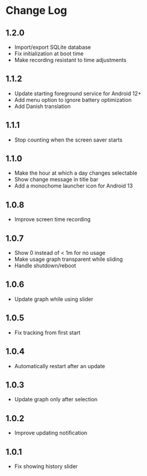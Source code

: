 # Change Log

## 1.2.0
* Import/export SQLite database
* Fix initialization at boot time
* Make recording resistant to time adjustments

## 1.1.2
* Update starting foreground service for Android 12+
* Add menu option to ignore battery optimization
* Add Danish translation

## 1.1.1
* Stop counting when the screen saver starts

## 1.1.0
* Make the hour at which a day changes selectable
* Show change message in title bar
* Add a monochome launcher icon for Android 13

## 1.0.8
* Improve screen time recording

## 1.0.7
* Show 0 instead of < 1m for no usage
* Make usage graph transparent while sliding
* Handle shutdown/reboot

## 1.0.6
* Update graph while using slider

## 1.0.5
* Fix tracking from first start

## 1.0.4
* Automatically restart after an update

## 1.0.3
* Update graph only after selection

## 1.0.2
* Improve updating notification

## 1.0.1
* Fix showing history slider
